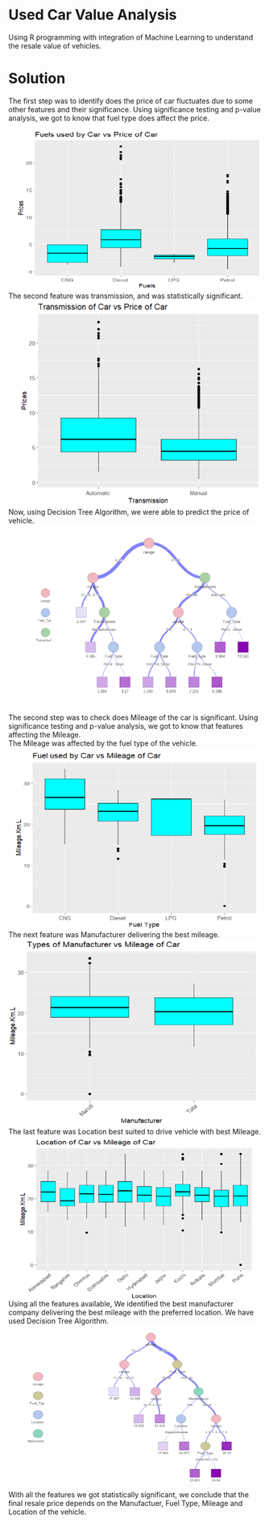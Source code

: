 #  Used Car Value Analysis <br>
Using R programming with integration of Machine Learning to understand the resale value of vehicles. <br>

# Solution <br>
The first step was to identify does the price of car fluctuates due to some other features and their significance. Using significance testing and p-value analysis, we got to know that fuel type does affect the price. <br>
![logo](https://github.com/WhatIfAditya7/Used-Car-Value-Analysis/blob/main/1.png) <br>
The second feature was transmission, and was statistically significant. <br>
![logo](https://github.com/WhatIfAditya7/Used-Car-Value-Analysis/blob/main/2.png) <br>
Now, using Decision Tree Algorithm, we were able to predict the price of vehicle. <br>
![price](https://github.com/WhatIfAditya7/Used-Car-Value-Analysis/blob/main/3.png) <br>

The second step was to check does Mileage of the car is significant. Using significance testing and p-value analysis, we got to know that features affecting the Mileage. <br>
The Mileage was affected by the fuel type of the vehicle. <br>
![logo](https://github.com/WhatIfAditya7/Used-Car-Value-Analysis/blob/main/4.png) <br>
The next feature was Manufacturer delivering the best mileage. <br>
![logo](https://github.com/WhatIfAditya7/Used-Car-Value-Analysis/blob/main/5.png) <br>
The last feature was Location best suited to drive vehicle with best Mileage. <br>
![logo](https://github.com/WhatIfAditya7/Used-Car-Value-Analysis/blob/main/6.png) <br>
Using all the features available, We identified the best manufacturer company delivering the best mileage with the preferred location. We have used Decision Tree Algorithm. <br>
![logo](https://github.com/WhatIfAditya7/Used-Car-Value-Analysis/blob/main/7.png) <br>

With all the features we got statistically significant, we conclude that the final resale price depends on the Manufactuer, Fuel Type, Mileage and Location of the vehicle.
